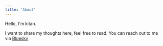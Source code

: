 ```yaml
---
title: 'About'
---
```


<!--
This content will be displayed at the top of the index page.
You can leave this empty if you don’t want to show any content.
-->

Hello, I'm kitan.

I want to share my thoughts here, feel free to read. You can reach out to me via [Bluesky](https://bsky.app/profile/kitan.moe)
